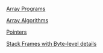 [Array Programs](https://codecheck.io/viewAssignment/2012160604de99fk0vmtyht44q2poy996oo)  

[Array Algorithms](https://codecheck.io/viewAssignment/20121606041krbgyqv5xqiq0yrt26t07631)  

[Pointers](https://codecheck.io/viewAssignment/20121606051p1popwn8d84crehuhdhzvd9w)  

[Stack Frames with Byte-level details](https://pythontutor.com/visualize.html#code=%23include%20%3Cstdio.h%3E%0A%0Aint%20sum%28int%20a,%0A%20%20%20%20%20%20%20%20int%20b%29%3B%0A%20%20%20%20%20%20%20%20%0Aint%20main%28%29%20%7B%0A%0A%20%20int%20s%3B%0A%20%20s%20%3D%20sum%282,%203%29%3B%0A%20%20printf%28%22%25d%5Cn%22,%20s%29%3B%0A%20%20s%20%3D%20sum%2820,%2030%29%3B%0A%20%20printf%28%22%25d%5Cn%22,%20s%29%3B%0A%20%20return%200%3B%0A%7D%0A%0Aint%20sum%28int%20a,%0A%20%20%20%20%20%20%20%20int%20b%29%0A%7B%0A%20%20int%20res%3B%0A%20%20res%20%3D%20a%20%2B%20b%3B%0A%20%20return%20res%3B%0A%7D&cumulative=false&curInstr=0&heapPrimitives=nevernest&mode=display&origin=opt-frontend.js&py=c_gcc9.3.0&rawInputLstJSON=%5B%5D&textReferences=false)

